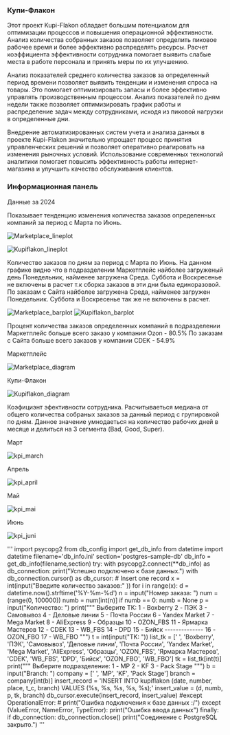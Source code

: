 <h3>Купи-Флакон</h3>

Этот проект Kupi-Flakon обладает большим потенциалом для оптимизации процессов и повышения операционной эффективности. Анализ количества собранных заказов позволяет определить пиковое рабочее время и более эффективно распределять ресурсы. Расчет коэффициента эффективности сотрудника помогает выявить слабые места в работе персонала и принять меры по их улучшению.

Анализ показателей среднего количества заказов за определенный период времени позволяет выявить тенденции и изменения спроса на товары. Это помогает оптимизировать запасы и более эффективно управлять производственным процессом. Анализ показателей по дням недели также позволяет оптимизировать график работы и распределение задач между сотрудниками, исходя из пиковой нагрузки в определенные дни.

Внедрение автоматизированных систем учета и анализа данных в проекте Kupi-Flakon значительно упрощает процесс принятия управленческих решений и позволяет оперативно реагировать на изменения рыночных условий. Использование современных технологий аналитики помогает повысить эффективность работы интернет-магазина и улучшить качество обслуживания клиентов.

<h3>Информационная панель</h3>

Данные за 2024

Показывает тенденцию изменения количества заказов определенных компаний за период с Марта по Июнь.

![Marketplace_lineplot](https://github.com/maxtyrsa/kupiflakon/blob/main/dashbord/Маркетплейс-12.06.2024,%2023_48_10.png?raw=true)

![Kupiflakon_lineplot](https://github.com/maxtyrsa/kupiflakon/blob/main/dashbord/Купи-Флакон-12.06.2024,%2023_48_49.png?raw=true)

Количество заказов по дням за период с Марта по Июнь. На данном графике видно что в подразделении Маркетплейс найболее загруженый день Понедельник, найменее загружена Среда. Суббота и Воскресенье не включены в расчет т.к сборка заказов в эти дни была единоразовой.
По заказам с Сайта найболее загружена Среда, найменее загружен Понедельник. Суббота и Воскресенье так же не включены в расчет.

![Marketplace_barplot](https://github.com/maxtyrsa/kupiflakon/blob/main/dashbord/День%20MP-12.06.2024,%2023_49_04.png?raw=true) ![Kupiflakon_barplot](https://github.com/maxtyrsa/kupiflakon/blob/main/dashbord/День%20Купи-Флакон-12.06.2024,%2023_49_18.png?raw=true)

Процент количества заказов определенных компаний в подразделении Маркетплейс больше всего заказо у компании Ozon - 80.5%
По заказам с Сайта больше всего заказов у компании CDEK - 54.9%

Маркетплейс

![Marketplace_diagram](https://github.com/maxtyrsa/kupiflakon/blob/main/dashbord/Маркетплейс%20проценты-13.06.2024,%2000_16_50.png?raw=true) 

Купи-Флакон

![Kupiflakon_diagram](https://github.com/maxtyrsa/kupiflakon/blob/main/dashbord/Купи-Флакон%20проценты-13.06.2024,%2000_18_24.png?raw=true)

Коэфициэнт эфективности сотрудника. Расчитываеться медиана от общего количества собраных заказов за данный период с групировкой по дням. Данное значение умнодаеться на количество рабочих дней в месяце и делиться на 3 сегмента (Bad, Good, Super).


Март
                         

![kpi_march](https://github.com/maxtyrsa/kupiflakon/blob/main/dashbord/Март-12.06.2024,%2023_49_50.png?raw=true)


Апрель
                         

![kpi_april](https://github.com/maxtyrsa/kupiflakon/blob/main/dashbord/Апрель-12.06.2024,%2023_50_00.png?raw=true)


Май


![kpi_mai](https://github.com/maxtyrsa/kupiflakon/blob/main/dashbord/Май-12.06.2024,%2023_50_11.png?raw=true)


Июнь


![kpi_juni](https://github.com/maxtyrsa/kupiflakon/blob/main/dashbord/KPI%20Июнь-12.06.2024,%2023_50_26.png?raw=true)

'''
import psycopg2                                       from db_config import get_db_info                     from datetime import datetime                                                                               filename='db_info.ini'                                section='postgres-sample-db'                          db_info = get_db_info(filename,section)                                                                     try:                                                      with psycopg2.connect(**db_info) as db_connection:        print("Успешно подключено к базе данных.")                                                                  with db_connection.cursor() as db_cursor:             # Insert one record                                           x = int(input("Введите количество заказов:" ))                                                              for i in range(x):                                        d = datetime.now().strftime('%Y-%m-%d')                                                                     n = input("Номер заказа: ")                           num = (range(0, 100000))                              numb = num[int(n)]                                    if numb == 0:                                             numb = None                                       p = input("Количество: ")                             print("""                         Выберите ТК:                                          1 - Boxberry                                          2 - ПЭК                                               3 - Самовывоз                                         4 - Деловые линии                                     5 - Почта России                                      6 - Yandex Market                                     7 - Mega Market                                       8 - AliExpress                                        9 - Образцы                                           10 - OZON_FBS                                         11 - Ярмарка Мастеров                                 12 - CDEK                                             13 - WB_FBS                                           14 - DPD                                              15 - Бийск                                            --------------                                        16 - OZON_FBO                                         17 - WB_FBO                                                  """)                                                               t = int(input("TK: "))                                list_tk = [' ',  'Boxberry', 'ПЭК', 'Самовывоз', 'Деловые линии', 'Почта России', 'Yandex Market', 'Mega Market', 'AliExpress', 'Образцы', 'OZON_FBS', 'Ярмарка Мастеров', 'CDEK', 'WB_FBS', 'DPD', 'Бийск', 'OZON_FBO', 'WB_FBO']                                            tk = list_tk[int(t)]                                  print("""                         Выберите подразделение:                               1 - MP                                                2 - KF                                                3 - Pack Stage                                               """)                                                               b = input("Branch: ")                                 company = [' ', 'MP', 'KF', 'Pack Stage']                                                                   branch = company[int(b)]                              insert_record = 'INSERT INTO kupiflakon (date, number, place, t_c, branch) VALUES (%s, %s, %s, %s, %s);'                                                          insert_value = (d, numb, p, tk, branch)                                                                     db_cursor.execute(insert_record, insert_value)                                          #except OperationalError:                             #    print("Ошибка подключения к базе данных :/")                                                           except (ValueError, NameError, TypeError):                print("Ошибка ввода данных")                                                                            finally:                                                  if db_connection:                                         db_connection.close()                                 print("Соединение с PostgreSQL закрыто.")
'''
